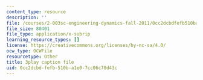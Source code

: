 ```yaml
---
content_type: resource
description: ''
file: /courses/2-003sc-engineering-dynamics-fall-2011/0cc2dcbdfefb510ba1e07cc06c70d43c_1xJJu5p3dD0.vtt
file_size: 80401
file_type: application/x-subrip
learning_resource_types: []
license: https://creativecommons.org/licenses/by-nc-sa/4.0/
ocw_type: OCWFile
resourcetype: Other
title: 3play caption file
uid: 0cc2dcbd-fefb-510b-a1e0-7cc06c70d43c
---
```

